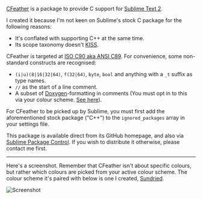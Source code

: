 [CFeather][homepage] is a package to provide C support for [Sublime Text 2][st2].

I created it because I'm not keen on Sublime's stock C package for the following reasons:

* It's conflated with supporting C++ at the same time.
* Its scope taxonomy doesn't [KISS][kiss].

CFeather is targeted at [ISO C90 aka ANSI C89][lang]. For convenience, some non-standard constructs are recognised:

* `(i|u)(8|16|32|64)`, `f(32|64)`, `byte`, `bool` and anything with a `_t` suffix as type names.
* `//` as the start of a line comment.
* A subset of [Doxygen][doxy]-formatting in comments (You must opt in to this via your colour scheme. [See here][doxy-col]).

For CFeather to be picked up by Sublime, you must first add the aforementioned stock package ("C++") to the `ignored_packages` array in your settings file.

This package is available direct from its GitHub homepage, and also via [Sublime Package Control][spc]. If you wish to distribute it otherwise, please contact me first.

---

Here's a screenshot. Remember that CFeather isn't about specific colours, but rather which colours are picked from your active colour scheme. The colour scheme it's paired with below is one I created, [Sundried][sd].

![Screenshot](https://github.com/frou/Sundried/raw/master/screenshot.png)

[homepage]: https://github.com/frou/CFeather
[st2]: http://www.sublimetext.com/
[kiss]: http://en.wikipedia.org/wiki/KISS_principle
[lang]: http://en.wikipedia.org/wiki/C_(programming_language)#ANSI_C_and_ISO_C
[doxy]: http://www.stack.nl/~dimitri/doxygen/
[doxy-col]: https://github.com/frou/CFeather/issues/1#issuecomment-10380609
[spc]: http://wbond.net/sublime_packages/package_control
[sd]: https://github.com/frou/Sundried
